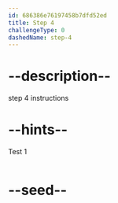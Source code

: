 ```yaml
---
id: 686386e76197458b7dfd52ed
title: Step 4
challengeType: 0
dashedName: step-4
---
```


# --description--

step 4 instructions

# --hints--

Test 1

```js

```

# --seed--